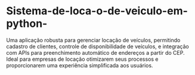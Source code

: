 # Sistema-de-loca-o-de-veiculo-em-python-
Uma aplicação robusta para gerenciar locação de veículos, permitindo cadastro de clientes, controle de disponibilidade de veículos, e integração com APIs para preenchimento automático de endereços a partir do CEP. Ideal para empresas de locação otimizarem seus processos e proporcionarem uma experiência simplificada aos usuários.
